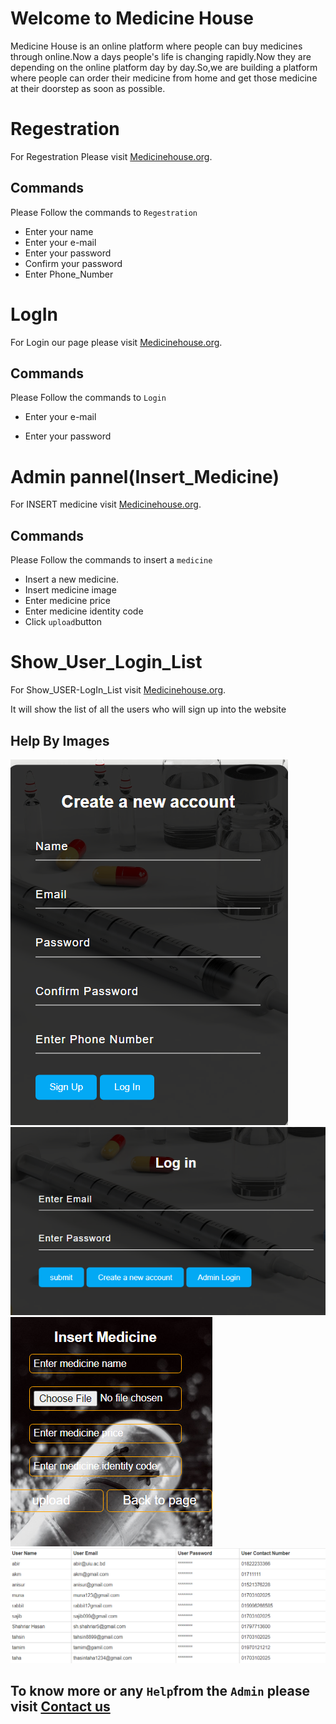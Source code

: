 # Welcome to Medicine House
Medicine House is an online platform where people can buy medicines through online.Now a days people's life is changing rapidly.Now they are depending on the online platform day by day.So,we are building a platform where people can order their medicine from home and get those medicine at their doorstep as soon as possible.


# Regestration
For Regestration Please visit [Medicinehouse.org](http://localhost/Software_lab/MedicineHouse/registration_html.php).

## Commands
Please Follow the commands to `Regestration`

* Enter your name 
* Enter your e-mail
* Enter your password
* Confirm your password
* Enter Phone_Number

# LogIn

For Login our page please visit [Medicinehouse.org](http://localhost/Software_lab/MedicineHouse/login_html.php).

## Commands

Please Follow the commands to `Login`

* Enter your e-mail

* Enter your password

# Admin pannel(Insert_Medicine)

For INSERT medicine visit [Medicinehouse.org](http://localhost/Software_lab/MedicineHouse/admin_insert.php).

## Commands
 Please Follow the commands to insert a `medicine`

*  Insert a new medicine.
*  Insert medicine image
* Enter medicine price
* Enter medicine identity code
* Click `upload`button

# Show_User_Login_List

For Show_USER-LogIn_List visit [Medicinehouse.org](http://localhost/Software_lab/MedicineHouse/showhow.html).

It will show the list of all the users who will sign up into the website

## Help By Images
![This is a image of medicine registration](image/registration.png)
![This is a image of medicine login](image/login.png)
![This is a image of medicine insert](image/medicine.png)
![This is a image of showuserlogin](image/userlogin.png)



 


## To know more or any `Help`from the `Admin` please visit [Contact us](Contactus.md)

 